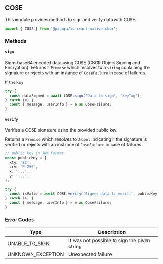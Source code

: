 ## COSE

This module provides methods to sign and verify data with COSE.

```typescript
import { COSE } from '@pagopa/io-react-native-cbor';
```

### Methods

#### `sign`

Signs base64 encoded data using COSE (CBOR Object Signing and Encryption).
Returns a `Promise` which resolves to a `string` containing the signature or rejects with an instance of `CoseFailure` in case of failures.

If the key

```typescript
try {
  const dataSigned = await COSE.sign('Data to sign', 'keyTag');
} catch (e) {
  const { message, userInfo } = e as CoseFailure;
}
```

#### `verify`

Verifies a COSE signature using the provided public key.

Returns a `Promise` which resolves to a `bool` indicating if the signature is verified or rejects with an instance of `CoseFailure` in case of failures.

```typescript
// public key in JWK format
const publicKey = {
  kty: 'EC',
  crv: 'P-256',
  x: '...',
  y: '...',
};

try {
  const isValid = await COSE.verify('Signed data to verift', publicKey);
} catch (e) {
  const { message, userInfo } = e as CoseFailure;
}
```

### Error Codes

| Type              | Description                                  |
| ----------------- | -------------------------------------------- |
| UNABLE_TO_SIGN    | It was not possible to sign the given string |
| UNKNOWN_EXCEPTION | Unexpected failure                           |
